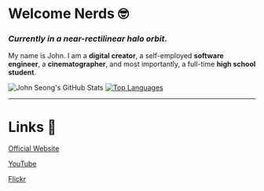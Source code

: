 # Welcome Nerds 🤓

### *Currently in a near-rectilinear halo orbit.*

My name is John. I am a **digital creator**, a self-employed **software engineer**, a **cinematographer**, and most importantly, a full-time **high school student**.

![John Seong's GitHub Stats](https://github-readme-stats.vercel.app/api?username=wonmor&show_icons=true&theme=dracula)   [![Top Languages](https://github-readme-stats.vercel.app/api/top-langs/?username=wonmor)](https://github.com/anuraghazra/github-readme-stats)

---

# Links :shit:

[Official Website](https://johnseong.info)

[YouTube](https://youtube.com/c/JohnSeong)

[Flickr](https://www.flickr.com/people/johnseongemini8/)
